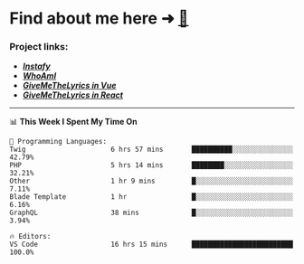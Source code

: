 # Find about me here ➜ [🧑](https://pauabella.dev)

### Project links:
- ***[Instafy](https://instafy.me)***
- ***[WhoAmI](https://pauabella.dev)***
- ***[GiveMeTheLyrics in Vue](https://lyrics.pauabella.dev)***
- ***[GiveMeTheLyrics in React](https://pauabella.dev/GiveMeTheLyrics)***

---
<!--START_SECTION:waka-->
📊 **This Week I Spent My Time On** 

```text
💬 Programming Languages: 
Twig                     6 hrs 57 mins       ██████████░░░░░░░░░░░░░░░   42.79% 
PHP                      5 hrs 14 mins       ████████░░░░░░░░░░░░░░░░░   32.21% 
Other                    1 hr 9 mins         █░░░░░░░░░░░░░░░░░░░░░░░░   7.11% 
Blade Template           1 hr                █░░░░░░░░░░░░░░░░░░░░░░░░   6.16% 
GraphQL                  38 mins             █░░░░░░░░░░░░░░░░░░░░░░░░   3.94%

🔥 Editors: 
VS Code                  16 hrs 15 mins      █████████████████████████   100.0%

```


<!--END_SECTION:waka-->
